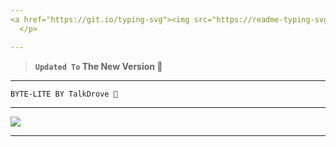 ```yaml
---
<a href="https://git.io/typing-svg"><img src="https://readme-typing-svg.demolab.com?font=Black+Ops+One&size=100&pause=1000&color=B700FB&center=true&width=1000&height=200&lines=BYTE-LITE" alt="Typing SVG" /></a>
  </p>

---  
```


> **`Updated To` The New Version 💙**
---

```
BYTE-LITE BY TalkDrove 💙 
```

--- 

<a><img src='https://i.ibb.co/QjJ37L1/Manul-Ofc-X.jpg'/></a>

---

